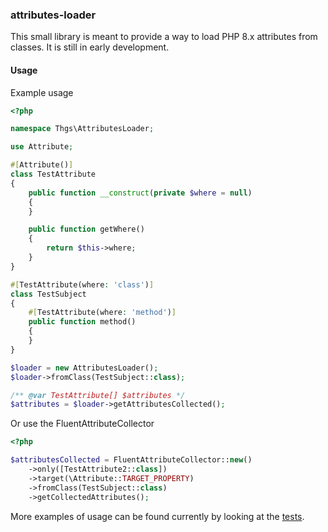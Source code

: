 ### attributes-loader

This small library is meant to provide a way to load PHP 8.x attributes from classes.
It is still in early development.

#### Usage

Example usage

```php
<?php

namespace Thgs\AttributesLoader;

use Attribute;

#[Attribute()]
class TestAttribute
{
    public function __construct(private $where = null)
    {
    }

    public function getWhere()
    {
        return $this->where;
    }
}

#[TestAttribute(where: 'class')]
class TestSubject
{
    #[TestAttribute(where: 'method')]
    public function method()
    {
    }
}

$loader = new AttributesLoader();
$loader->fromClass(TestSubject::class);

/** @var TestAttribute[] $attributes */
$attributes = $loader->getAttributesCollected();
```

Or use the FluentAttributeCollector

```php
<?php

$attributesCollected = FluentAttributeCollector::new()
    ->only([TestAttribute2::class])
    ->target(\Attribute::TARGET_PROPERTY)
    ->fromClass(TestSubject::class)
    ->getCollectedAttributes();

```

More examples of usage can be found currently by looking at the [tests](https://github.com/thgs/attributes-loader/tree/main/tests).